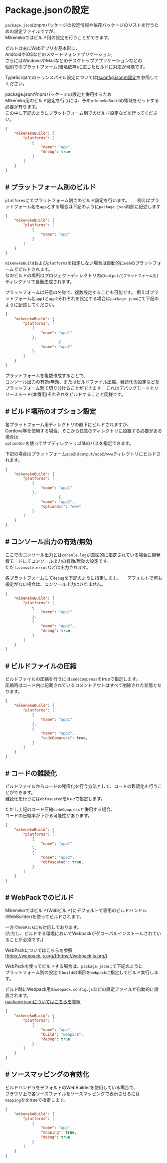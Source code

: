 # Package.jsonの設定

``package.json``はnpmパッケージの設定情報や依存パッケージのリストを行うための設定ファイルですが、  
Mikenekoではビルド用の設定を行うことができます。

ビルドは主にWebアプリを基本形に、  
AndroidやiOSなどのスマートフォンアプリケーション,   
さらにはWindowsやMacなどのデスクトップアプリケーションなどの  
個別でのプラットフォーム(環境依存)に応じたビルドに対応が可能です。

TypeScriptでのトランスパイル設定については[tsconfig.jsonの設定](tsconfig.md)を参照してください。

package.jsonがnpmパッケージの設定と併用するため  
MIkeneko用のビルド設定を行うには、予め``mikenekoBuild``の領域をセットする必要が有ります。  
この中に下記のようにプラットフォーム別でのビルド設定などを行ってください。  

```json
{
    "mikenekoBuild": {
        "platforms": [
            { 
                "name": "app",
                "debug": true
            }
        ]
    }
}
```

## # プラットフォーム別のビルド

``platforms``にてプラットフォーム別でのビルド設定を行います。　　
例えばプラットフォーム名を``app``とする場合は下記のように``package.json``内部に記述します

```json
{
    "mikenekoBuild": {
        "platforms": [
            { 
                "name": "app"
            }
        ]
    }
}
```

``mikenekoBuild``および``platforms``を指定しない場合は自動的に``web``のプラットフォームでビルドされます。  
なおビルドの場所はプロジェクトディレクトリ内の``output/{プラットフォーム名}``ディレクトリで自動生成されます。

プラットフォームは任意の名称で、複数設定することも可能です。
例えばプラットフォーム名``app1``と``app2``それぞれを設定する場合は``package.json``にて下記のように記述してください。

```json
{
    "mikenekoBuild": {
        "platforms": [
            { 
                "name": "app1"
            },
                        { 
                "name": "app2"
            }
        ]
    }
}
```

プラットフォームを複数作成することで、  
コンソール出力の有効/無効、またはビルドファイル圧縮、難読化の設定などをプラットフォーム別で切り分けることができます。
これはデバッグモードとリリースモード(本番用)それぞれをビルドすることと同様です。

## # ビルド場所のオプション設定

各プラットフォーム用ディレクトリの直下にビルドされますが、  
Cordova等を使用する場合、そこから任意のディレクトリに設置する必要がある場合は  
``optionDir``を使ってサブディレクトリ以降のパスを指定できます。

下記の場合はプラットフォーム``app2``は``output/app2/www``ディレクトリにビルドされます。

```json
{
    "mikenekoBuild": {
        "platforms": [
            { 
                "name": "app1"
            },
                        { 
                "name": "app2",
                "optionDir": "www"
            }
        ]
    }
}
```

## # コンソール出力の有効/無効

ここでのコンソール出力とは``console.log``が意図的に指定されている場合に開発者モードにてコンソール出力の有効/無効の設定です。  
ただし``console.error``などは出力されます。

各プラットフォームにて``debug``を下記のように指定します。  　
デフォルトで何も指定がない場合は、コンソール出力はされません。 

```json
{
    "mikenekoBuild": {
        "platforms": [
            { 
                "name": "app1"
            },
            { 
                "name": "app2",
                "debug": true,
            }
        ]
    }
}
```

## # ビルドファイルの圧縮

ビルドファイルの圧縮を行うには``codeCompress``をtrueで指定します。  
圧縮時はコード内に記載されているコメントアウトはすべて削除された状態となります。

```json
{
    "mikenekoBuild": {
        "platforms": [
            { 
                "name": "app1"
            },
            { 
                "name": "app2",
                "codeCompress": true,
            }
        ]
    }
}
```

## # コードの難読化

ビルドファイルからコードの秘匿化を行う方法として、コードの難読化を行うことができます。  
難読化を行うには``obfuscated``をtrueで指定します。  

ただし上記のコード圧縮``codeCompress``と併用する場合、  
コードの圧縮率が下がる可能性があります。

```json
{
    "mikenekoBuild": {
        "platforms": [
            { 
                "name": "app1"
            },
            { 
                "name": "app2",
                "obfuscated": true,
            }
        ]
    }
}
```

## # WebPackでのビルド

Mikenekoではビルド(Webビルド)にデフォルトで専用のビルドバンドル(WebBuilder)を使ってビルドされます。

一方で``WebPack``にも対応しております。  
(ただし、ビルドする環境においてWebpackがグローバルインストールされていることが必須です。)

WebPackについてはこちらを参照  
[https://webpack.js.org/](https://webpack.js.org/)

WebPackを使ってビルドする場合は、``package.json``にて下記のように  
プラットフォーム別の設定で``build``の項目を``webpack``に指定してビルド実行します。

ビルド時にWebpack用の``webpack.config.js``などの設定ファイルが自動的に設置されます。  
[package.jsonについてはこちらを参照](packagejson.md)

```json
{
    "mikenekoBuild": {
        "platforms": [
            { 
                "name": "app",
                "build": "webpack",
                "debug": true
            }
        ]
    }
}
```

## # ソースマッピングの有効化

ビルドハンドラをデフォルトのWebBuilderを使用している場合で、  
ブラウザ上で各ソースファイルをソースマッピングで表示させるには  
``mapping``ををtrueで指定します。 

```json
{
    "mikenekoBuild": {
        "platforms": [
            { 
                "name": "app",
                "mapping": true,
                "debug": true
            }
        ]
    }
}
```